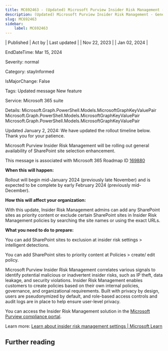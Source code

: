 ```yaml
---
title: MC692463 - (Updated) Microsoft Purview Insider Risk Management - General availability of SharePoint site selection enhancement
description: (Updated) Microsoft Purview Insider Risk Management - General availability of SharePoint site selection enhancement
slug: MC692463
sidebar:
    label: MC692463
---
```



| Published | Act by | Last updated |
| Nov 22, 2023 |  | Jan 02, 2024 |

EndDateTime: Mar 15, 2024

Severity: normal

Category: stayInformed

IsMajorChange: False

Tags: Updated message New feature

Service: Microsoft 365 suite

Details: Microsoft.Graph.PowerShell.Models.MicrosoftGraphKeyValuePair Microsoft.Graph.PowerShell.Models.MicrosoftGraphKeyValuePair Microsoft.Graph.PowerShell.Models.MicrosoftGraphKeyValuePair

<p style="">Updated January 2, 2024: We have updated the rollout timeline below. Thank you for your patience.</p><p style="">Microsoft Purview Insider Risk Management will be rolling out general availability of SharePoint site selection enhancement.<br></p>
<p>This message is associated with Microsoft 365 Roadmap ID <a href="https://www.microsoft.com/microsoft-365/roadmap?filters=&amp;searchterms=169880" target="_blank">169880</a></p>
<p><b>When this will happen:</b></p>

<p>Rollout will begin mid-January 2024 (previously late November) and is expected to be complete by early February 2024 (previously mid-December).&nbsp;</p>

<p><b>How this will affect your organization:</b></p>

<p>With this update, Insider Risk Management admins can add any SharePoint sites as priority content or exclude certain SharePoint sites in Insider Risk Management policies by searching the site names or using the exact URLs.</p>
<p><b>What you need to do to prepare:</b></p>
<p>You can add SharePoint sites to exclusion at insider risk settings &gt; intelligent detections.</p><p>You can add SharePoint sites to priority content at Policies &gt; create/ edit policy.</p><p>Microsoft Purview Insider Risk Management correlates various signals to identify potential malicious or inadvertent insider risks, such as IP theft, data leakage, and security violations. Insider Risk Management enables customers to create policies based on their own internal policies, governance, and organizational requirements. Built with privacy by design, users are pseudonymized by default, and role-based access controls and audit logs are in place to help ensure user-level privacy.</p><p>You can access the Insider Risk Management solution in the <a href="https://purview.microsoft.com/compliance" target="_blank">Microsoft Purview compliance portal</a>.&nbsp;</p><p>Learn more: <a href="https://learn.microsoft.com/purview/insider-risk-management-settings" target="_blank">Learn about insider risk management settings | Microsoft Learn</a></p>

## Further reading

